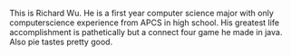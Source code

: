 This is Richard Wu. He is a first year computer science major with only computerscience experience from APCS in high school. His greatest life accomplishment is pathetically but a connect four game he made in java. Also pie tastes pretty good.
